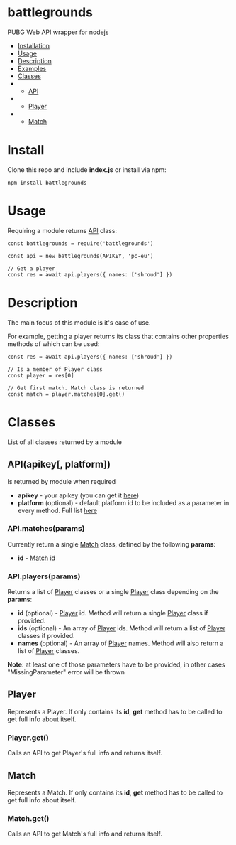 # battlegrounds
PUBG Web API wrapper for nodejs

- [Installation](#install)
- [Usage](#usage)
- [Description](#description)
- [Examples](https://github.com/feed4rz/node-battlegrounds/tree/master/examples)
- [Classes](#classes)
- - [API](#apiapikey-platform)
- - [Player](#player)
- - [Match](#match)


# Install
Clone this repo and include **index.js** or install via npm:
```
npm install battlegrounds
```


# Usage
Requiring a module returns [API](#api) class:
```JS
const battlegrounds = require('battlegrounds')

const api = new battlegrounds(APIKEY, 'pc-eu')

// Get a player
const res = await api.players({ names: ['shroud'] })
```


# Description
The main focus of this module is it's ease of use.

For example, getting a player returns its class that contains other properties methods of which can be used:
```JS
const res = await api.players({ names: ['shroud'] })

// Is a member of Player class
const player = res[0]

// Get first match. Match class is returned
const match = player.matches[0].get()
```


# Classes
List of all classes returned by a module

## API(apikey[, platform])
Is returned by module when required

- **apikey** - your apikey (you can get it [here](https://developer.playbattlegrounds.com))
- **platform** (optional) - default platform id to be included as a parameter in every method. Full list [here](https://documentation.playbattlegrounds.com/en/making-requests.html#regions)

### API.matches(params)
Currently return a single [Match](#match) class, defined by the following **params**:

- **id** - [Match](#match) id

### API.players(params)
Returns a list of [Player](#player) classes or a single [Player](#player) class depending on the **params**:

- **id** (optional) - [Player](#player) id. Method will return a single [Player](#player) class if provided.
- **ids** (optional) - An array of [Player](#player) ids. Method will return a list of [Player](#player) classes if provided.
- **names** (optional) - An array of [Player](#player) names. Method will also return a list of [Player](#player) classes.

**Note**: at least one of those parameters have to be provided, in other cases "MissingParameter" error will be thrown


## Player
Represents a Player. If only contains its **id**, **get** method has to be called to get full info about itself.

### Player.get()
Calls an API to get Player's full info and returns itself.

## Match
Represents a Match. If only contains its **id**, **get** method has to be called to get full info about itself.

### Match.get()
Calls an API to get Match's full info and returns itself.
